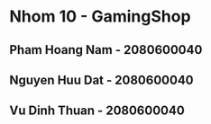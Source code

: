 


<h1> Nhom 10 - GamingShop </h1>

<h2> Pham Hoang Nam - 2080600040 </h2>
<h2> Nguyen Huu Dat - 2080600040 </h2>
<h2> Vu Dinh Thuan - 2080600040 </h2>
